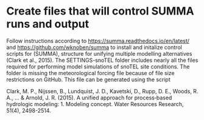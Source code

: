 # Create files that will control SUMMA runs and output
Follow instructions according to https://summa.readthedocs.io/en/latest/ and https://github.com/wknoben/summa to install and initalize control scripts for (SUMMA), structure for unifying multiple modelling alternatives (Clark et al., 2015). The SETTINGS-snoTEL folder includes nearly all the files required for performing model simulations of snoTEL site conditions. The folder is missing the meteorological forcing file because of file size restrictions on GitHub. This file can be generated using the script



  Clark, M. P., Nijssen, B., Lundquist, J. D., Kavetski, D., Rupp, D. E., Woods, R. A., ... & Arnold, J. R. (2015). A unified     approach for process‐based hydrologic modeling: 1. Modeling concept. Water Resources Research, 51(4), 2498-2514.
